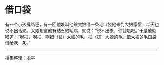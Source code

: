 # 借口袋

有一个小孩挺结巴，有一回他娘叫他跟大娘借一条毛口袋他来到大娘家里，半天也说不出话来。大娘知道他有结巴的毛病，就说：“说不出来，你就唱吧。”于是他就唱道：“啊把，啊把，啊把（拔）大娘的毛，把（拔）大娘的毛，把大娘的毛口袋借给我一条。”

---

搜集整理：永平
